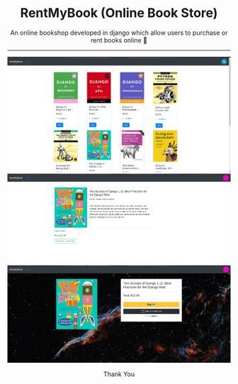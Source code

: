 <div align="center">



# RentMyBook (Online Book Store)
<p>An online bookshop developed in django which allow users to purchase or rent books online 🦖 </p>
  <hr>
<img src="https://raw.githubusercontent.com/robin113x/RentMyBook/main/image/1.png">
  <br>
  
  <img src="https://raw.githubusercontent.com/robin113x/RentMyBook/main/image/2.png">
  
  <br>
  <img src="https://raw.githubusercontent.com/robin113x/RentMyBook/main/image/3.png">

<p >
Thank You
</p>


</div>
